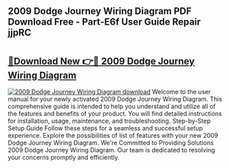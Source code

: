 ## 2009 Dodge Journey Wiring Diagram PDF Download Free - Part-E6f User Guide Repair jjpRC

# <h2><a href="http://dfpu6r.blite.top/?on=2009+Dodge+Journey+Wiring+Diagram">🔗Download New 👉🔴 2009 Dodge Journey Wiring Diagram</a></h2>

[![2009 Dodge Journey Wiring Diagram download](https://i.imgur.com/lujVjoI.png)](http://dfpu6r.blite.top/?on=2009+Dodge+Journey+Wiring+Diagram)
Welcome to the user manual for your newly activated 2009 Dodge Journey Wiring Diagram. This comprehensive guide is intended to help you understand and utilize all of the features and benefits of your product. You will find detailed instructions for installation, usage, maintenance, and troubleshooting. Step-by-Step Setup Guide Follow these steps for a seamless and successful setup experience. Explore the possibilities of list of features with your new 2009 Dodge Journey Wiring Diagram. We're Committed to Providing Solutions 2009 Dodge Journey Wiring Diagram. Our team is dedicated to resolving your concerns promptly and efficiently.
